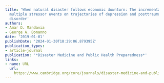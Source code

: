 ```yaml
---
title: 'When natural disaster follows economic downturn: The incremental impact of
  multiple stressor events on trajectories of depression and posttraumatic stress
  disorder'
authors:
- Amar D. Mandavia
- George A. Bonanno
date: '2019-01-01'
publishDate: '2024-01-30T18:29:06.879395Z'
publication_types:
- article-journal
publication: '*Disaster Medicine and Public Health Preparedness*'
links:
- name: URL
  url: 
    https://www.cambridge.org/core/journals/disaster-medicine-and-public-health-preparedness/article/when-natural-disaster-follows-economic-downturn-the-incremental-impact-of-multiple-stressor-events-on-trajectories-of-depression-and-posttraumatic-stress-disorder/77AC665A523B71F757973ACE2596AB92
---
```

